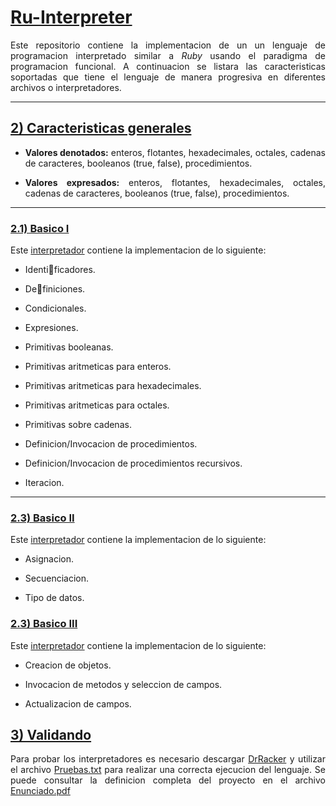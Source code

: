 <div align="justify">

<h1><u> Ru-Interpreter</u></h1>

Este repositorio contiene la implementacion de un un lenguaje de programacion interpretado similar a *Ruby* usando el paradigma de programacion funcional. A continuacion se listara las caracteristicas soportadas que tiene el lenguaje de manera progresiva en diferentes archivos o interpretadores.

---

<h2><u> 2) Caracteristicas generales</u></h2>

- **Valores denotados:** enteros, flotantes, hexadecimales, octales, cadenas de caracteres, booleanos (true, false), procedimientos.
  
- **Valores expresados:** enteros, flotantes, hexadecimales, octales, cadenas de caracteres, booleanos (true, false), procedimientos.



---
<h3><u> 2.1) Basico I</u></h3>

Este [interpretador](./Interpretador%20#1.rkt) contiene la implementacion de lo siguiente:


- Identificadores.
  
- Definiciones.
  
- Condicionales.
  
- Expresiones.
  
- Primitivas booleanas.
  
- Primitivas aritmeticas para enteros.
  
- Primitivas aritmeticas para hexadecimales.
  
- Primitivas aritmeticas para octales.

- Primitivas sobre cadenas.
  
- Definicion/Invocacion de procedimientos.
  
- Definicion/Invocacion de procedimientos recursivos.
  
- Iteracion.
  
  
---
<h3><u> 2.3) Basico II</u></h3>

Este [interpretador](./Interpretador%20#2.rkt) contiene la implementacion de lo siguiente:

- Asignacion.
  
- Secuenciacion.
  
- Tipo de datos.
  

<h3><u> 2.3) Basico III</u></h3>

Este [interpretador](./Interpretador%20#2.rkt) contiene la implementacion de lo siguiente:


- Creacion de objetos.

- Invocacion de metodos y seleccion de campos.
  
- Actualizacion de campos.
  
<h2><u> 3) Validando</u></h2>

Para probar los interpretadores es necesario descargar [DrRacker](https://download.racket-lang.org/) y utilizar el archivo [Pruebas.txt](./doc/Pruebas.txt) para realizar una correcta ejecucion del lenguaje. Se puede consultar la definicion completa del proyecto en el archivo [Enunciado.pdf](./doc/Enunciado.pdf)
</div>